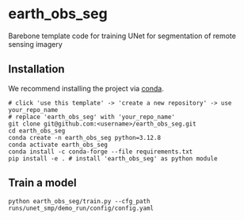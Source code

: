 # earth_obs_seg
Barebone template code for training UNet for segmentation of remote sensing imagery 

## Installation
We recommend installing the project via [conda](https://docs.conda.io/en/latest/).
```
# click 'use this template' -> 'create a new repository' -> use your_repo_name
# replace 'earth_obs_seg' with 'your_repo_name'
git clone git@github.com:<username>/earth_obs_seg.git
cd earth_obs_seg
conda create -n earth_obs_seg python=3.12.8
conda activate earth_obs_seg
conda install -c conda-forge --file requirements.txt
pip install -e . # install 'earth_obs_seg' as python module
```

## Train a model
```
python earth_obs_seg/train.py --cfg_path runs/unet_smp/demo_run/config/config.yaml
```
